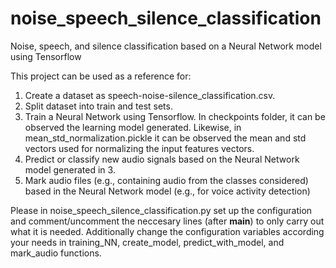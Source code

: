 # noise_speech_silence_classification
Noise, speech, and silence classification based on a Neural Network model using Tensorflow

This project can be used as a reference for:
1) Create a dataset as speech-noise-silence_classification.csv.
2) Split dataset into train and test sets.
3) Train a Neural Network using Tensorflow. In checkpoints folder, it can be observed the learning model generated. Likewise, in mean_std_normalization.pickle it can be observed the mean and std vectors used for normalizing the input features vectors.
4) Predict or classify new audio signals based on the Neural Network model generated in 3.
5) Mark audio files (e.g., containing audio from the classes considered) based in the Neural Network model (e.g., for voice activity detection)

Please in noise_speech_silence_classification.py set up the configuration and comment/uncomment the neccesary lines (after __main__) to only carry out what it is needed. Additionally change the configuration variables according your needs in training_NN, create_model, predict_with_model, and mark_audio functions.
